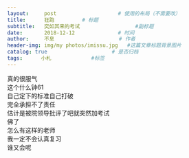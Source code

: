 ```yaml
---
layout:     post                    # 使用的布局（不需要改）
title:      狂跑         # 标题 
subtitle:   突如其来的考试                  #副标题
date:       2018-12-12              # 时间
author:     不息                     # 作者
header-img: img/my photos/imissu.jpg   #这篇文章标题背景图片
catalog: true                     # 是否归档
tags:      小札             #标签
---
```


真的很服气  
这个什么钟61   
自己定下的标准自己打破  
完全承担不了责任  
估计是被院领导批评了吧就突然加考试  
佛了  
怎么有这样的老师  
我一定不会认真复习  
谁又会呢
